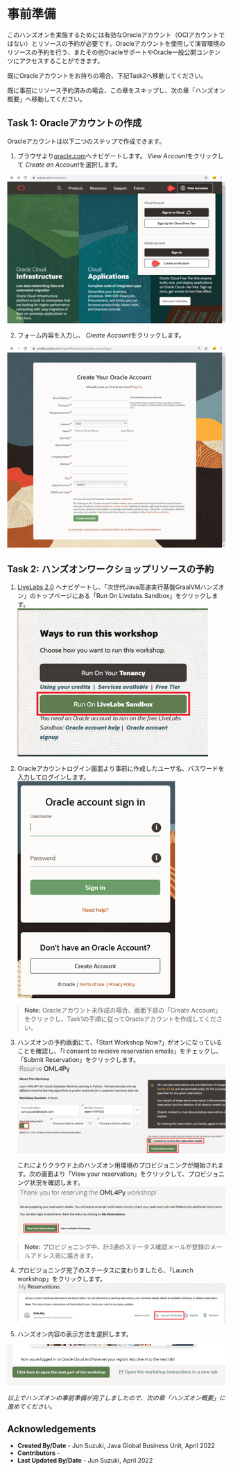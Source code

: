 # 事前準備


このハンズオンを実施するためには有効なOracleアカウント（OCIアカウントではない）とリソースの予約が必要です。Oracleアカウントを使用して演習環境のリソースの予約を行う、またその他OracleサポートやOracle一般公開コンテンツにアクセスすることができます。

既にOracleアカウントをお持ちの場合、下記Task2へ移動してください。

既に事前にリソース予約済みの場合、この章をスキップし、次の章「ハンズオン概要」へ移動してください。
##   
   

## Task 1: Oracleアカウントの作成

Oracleアカウントは以下二つのステップで作成できます。

1. ブラウザより[oracle.com](http://www.oracle.com)へナビゲートします。  *View Account*をクリックして *Create an Account*を選択します。

  ![](images/create-account-oracle-1.png " ")

2. フォーム内容を入力し、 *Create Account*をクリックします。

  ![](images/create-account-oracle-2.png " ")

## Task 2: ハンズオンワークショップリソースの予約

1. [LiveLabs 2.0](http://bit.ly/golivelabs) へナビゲートし、「次世代Java高速実行基盤GraalVMハンズオン」のトップページにある「Run On Livelabs Sandbox」をクリックします。
　![](images/run-on-livelabs.png)

2. Oracleアカウントログイン画面より事前に作成したユーザ名、パスワードを入力してログインします。
　![](images/run-on-livelabs2.png)

 > **Note:** Oracleアカウント未作成の場合、画面下部の「Create Account」をクリックし、Task1の手順に従ってOracleアカウントを作成してください。

3. ハンズオンの予約画面にて、「Start Workshop Now?」がオンになっていることを確認し、「I consent to recieve reservation emails」をチェックし、「Submit Reservation」をクリックします。
　![](images/run-on-livelabs3.png)
   
   これによりクラウド上のハンズオン用環境のプロビジョニングが開始されます。次の画面より「View your reservation」をクリックして、プロビジョニング状況を確認します。
　![](images/run-on-livelabs4.png)
> **Note:** プロビジョニング中、計3通のステータス確認メールが登録のメールアドレス宛に届きます。

4. プロビジョニング完了のステータスに変わりましたら、「Launch workshop」をクリックします。
　![](images/run-on-livelabs5.png)

5. ハンズオン内容の表示方法を選択します。

  ![](images/open-workshop.png " ")

*以上でハンズオンの事前準備が完了しましたので、次の章「ハンズオン概要」に進めてください。*

## Acknowledgements

- **Created By/Date** - Jun Suzuki, Java Global Business Unit, April 2022
- **Contributors** - 
- **Last Updated By/Date** - Jun Suzuki, April 2022
